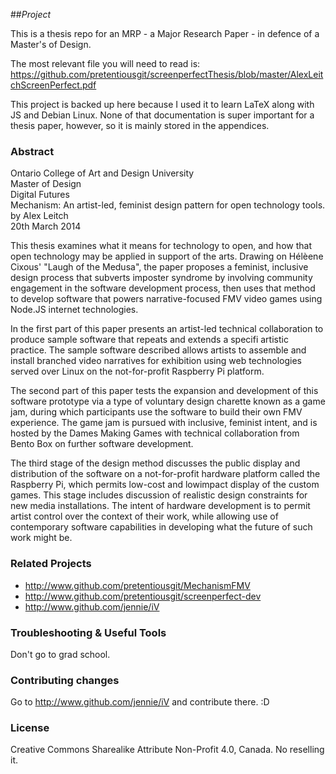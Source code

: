 ##_Project_

This is a thesis repo for an MRP - a Major Research Paper - in defence of a Master's of Design.

The most relevant file you will need to read is:
https://github.com/pretentiousgit/screenperfectThesis/blob/master/AlexLeitchScreenPerfect.pdf

This project is backed up here because I used it to learn LaTeX along with JS and Debian Linux. None of that documentation is super important for a thesis paper, however, so it is mainly stored in the appendices.

### Abstract

Ontario College of Art and Design University  
Master of Design  
Digital Futures  
Mechanism: An artist-led, feminist design pattern for open technology tools.  
by Alex Leitch  
20th March 2014  

This thesis examines what it means for technology to open, and how that open technology
may be applied in support of the arts. Drawing on Hélèene Cixous' "Laugh of the Medusa",
the paper proposes a feminist, inclusive design process that subverts imposter syndrome by
involving community engagement in the software development process, then uses that method
to develop software that powers narrative-focused FMV video games using Node.JS internet
technologies.

In the first part of this paper presents an artist-led technical collaboration to produce sample
software that repeats and extends a specifi artistic practice. The sample software described
allows artists to assemble and install branched video narratives for exhibition using web technologies served over Linux on the not-for-profit Raspberry Pi platform.

The second part of this paper tests the expansion and development of this software prototype
via a type of voluntary design charette known as a game jam, during which participants use the
software to build their own FMV experience. The game jam is pursued with inclusive, feminist
intent, and is hosted by the Dames Making Games with technical collaboration from Bento Box
on further software development.

The third stage of the design method discusses the public display and distribution of the software
on a not-for-profit hardware platform called the Raspberry Pi, which permits low-cost and lowimpact
display of the custom games. This stage includes discussion of realistic design constraints
for new media installations. The intent of hardware development is to permit artist control over
the context of their work, while allowing use of contemporary software capabilities in developing
what the future of such work might be.

### Related Projects

* http://www.github.com/pretentiousgit/MechanismFMV
* http://www.github.com/pretentiousgit/screenperfect-dev
* http://www.github.com/jennie/iV


### Troubleshooting & Useful Tools
Don't go to grad school.

### Contributing changes
Go to http://www.github.com/jennie/iV and contribute there. :D

### License

Creative Commons Sharealike Attribute Non-Profit 4.0, Canada. No reselling it.